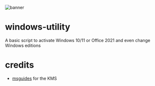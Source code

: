 ![banner](https://github.com/enioaiello/enioaiello.github.io/blob/main/assets/img/banner.png?raw=true)
# windows-utility
A basic script to activate Windows 10/11 or Office 2021 and even change Windows editions
# credits
- [msguides](https://msguides.com) for the KMS
